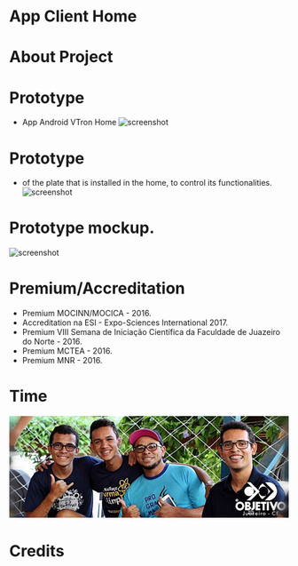 # App Client Home

# About Project

# Prototype
- App Android VTron Home
![screenshot](https://github.com/vtronboard/AppClientHome/blob/master/img/app_home.jpg)

# Prototype
- of the plate that is installed in the home, to control its functionalities.
![screenshot](https://github.com/vtronboard/AppClientHome/blob/master/img/placa.jpg)

# Prototype mockup.
![screenshot](https://github.com/vtronboard/AppClientHome/blob/master/img/prototipo_home.jpg)

# Premium/Accreditation
- Premium MOCINN/MOCICA - 2016.
- Accreditation na ESI - Expo-Sciences International 2017.
- Premium VIII Semana de Iniciação Científica da Faculdade de Juazeiro do Norte - 2016.
- Premium MCTEA - 2016.
- Premium MNR - 2016.

# Time
![screenshot](https://github.com/vtronboard/AppClientCar/blob/master/img/time.jpg)

# Credits


